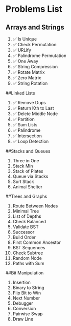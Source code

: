 # Problems List
 
## Arrays and Strings 
1. ✅ Is Unique
2. ✅ Check Permutation
3. ✅ URLify
4. ✅ Palindrome Permutation
5. ✅ One Away
6. ✅ String Compression
7. ✅ Rotate Matrix
8. ✅ Zero Matrix
9. ✅ String Rotation

##Linked Lists
1. ✅ Remove Dups
2. ✅ Return Kth to Last
3. ✅ Delete Middle Node
4. ✅ Partition
5. ✅ Sum Lists
6. ✅ Palindrome
7. ✅ Intersection
8. ✅ Loop Detection

##Stacks and Queues
1. Three in One
2. Stack Min
3. Stack of Plates
4. Queue via Stacks
5. Sort Stack
6. Animal Shelter

##Trees and Graphs
1. Route Between Nodes
2. Minimal Tree
3. List of Depths
4. Check Balanced
5. Validate BST
6. Successor
7. Build Order
8. First Common Ancestor
9. BST Sequences
10. Check Subtree
11. Random Node
12. Paths with Sum

##Bit Manipulation 
1. Insertion
2. Binary to String
3. Flip Bit to Win
4. Next Number
5. Debugger
6. Conversion
7. Pairwise Swap
8. Draw Line

